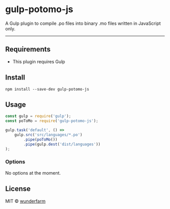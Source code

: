 # gulp-potomo-js

A Gulp plugin to compile .po files into binary .mo files written in JavaScript only.

---

## Requirements
* This plugin requires Gulp


## Install

```shell
npm install --save-dev gulp-potomo-js
```


## Usage

```js
const gulp = require('gulp');
const poToMo = require('gulp-potomo-js');

gulp.task('default', () =>
	gulp.src('src/languages/*.po')
		.pipe(poToMo())
		.pipe(gulp.dest('dist/languages'))
);
```


### Options

No options at the moment.


## License

MIT © [wunderfarm](https://www.wunderfarm.com)
